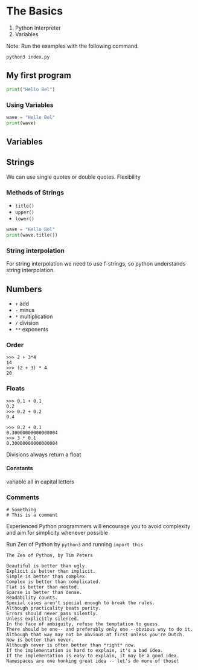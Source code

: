 # The Basics
1. Python Interpreter
2. Variables

Note: Run the examples with the following command.
```
python3 index.py  
```

## My first program

```py
print("Hello Bel")
```

### Using Variables

```py
wave = "Hello Bel"
print(wave)
```

## Variables
## Strings
We can use single quotes or double quotes. Flexibility

### Methods of Strings
- `title()`
- `upper()`
- `lower()`

```py
wave = "Hello Bel"
print(wave.title())
```

### String interpolation
For string interpolation we need to use f-strings, so python understands string interpolation.



## Numbers

- `+` add
- `-` minus
- `*` multiplication
- `/` division
- `**` exponents

### Order

```
>>> 2 + 3*4
14
>>> (2 + 3) * 4
20
```

### Floats

````
>>> 0.1 + 0.1
0.2
>>> 0.2 + 0.2
0.4
````

````
>>> 0.2 + 0.1
0.30000000000000004
>>> 3 * 0.1
0.30000000000000004
````

Divisions always return a float

#### Constants
variable all in capital letters

### Comments
```
# Something
# This is a comment
```

Experienced Python programmers will encourage you to avoid complexity and aim for simplicity whenever possible


Run Zen of Python by `python3` and running `import this`



```
The Zen of Python, by Tim Peters

Beautiful is better than ugly.
Explicit is better than implicit.
Simple is better than complex.
Complex is better than complicated.
Flat is better than nested.
Sparse is better than dense.
Readability counts.
Special cases aren't special enough to break the rules.
Although practicality beats purity.
Errors should never pass silently.
Unless explicitly silenced.
In the face of ambiguity, refuse the temptation to guess.
There should be one-- and preferably only one --obvious way to do it.
Although that way may not be obvious at first unless you're Dutch.
Now is better than never.
Although never is often better than *right* now.
If the implementation is hard to explain, it's a bad idea.
If the implementation is easy to explain, it may be a good idea.
Namespaces are one honking great idea -- let's do more of those!
```